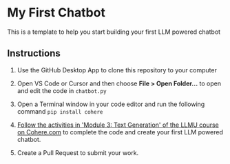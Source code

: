 # My First Chatbot
This is a template to help you start building your first LLM powered chatbot

## Instructions
1. Use the GitHub Desktop App to clone this repository to your computer
  
1. Open VS Code or Cursor and then choose **File > Open Folder...** to open and edit the code in `chatbot.py`

1. Open a Terminal window in your code editor and run the following command `pip install cohere`

1. [Follow the activities in 'Module 3: Text Generation' of the LLMU course on Cohere.com]([https://docs.cohere.com/docs/intro-deployment](https://cohere.com/llmu)) to complete the code and create your first LLM powered chatbot.

2. Create a Pull Request to submit your work. 
